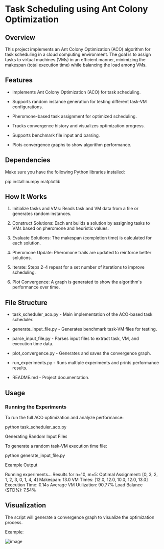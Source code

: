 # Task Scheduling using Ant Colony Optimization

## Overview

This project implements an Ant Colony Optimization (ACO) algorithm for task scheduling in a cloud computing environment. The goal is to assign tasks to virtual machines (VMs) in an efficient manner, minimizing the makespan (total execution time) while balancing the load among VMs.

## Features

- Implements Ant Colony Optimization (ACO) for task scheduling.

- Supports random instance generation for testing different task-VM configurations.

- Pheromone-based task assignment for optimized scheduling.

- Tracks convergence history and visualizes optimization progress.

- Supports benchmark file input and parsing.

- Plots convergence graphs to show algorithm performance.

## Dependencies

Make sure you have the following Python libraries installed:

pip install numpy matplotlib

## How It Works

1. Initialize tasks and VMs: Reads task and VM data from a file or generates random instances.

2. Construct Solutions: Each ant builds a solution by assigning tasks to VMs based on pheromone and heuristic values.

3. Evaluate Solutions: The makespan (completion time) is calculated for each solution.

4. Pheromone Update: Pheromone trails are updated to reinforce better solutions.

5. Iterate: Steps 2-4 repeat for a set number of iterations to improve scheduling.

6. Plot Convergence: A graph is generated to show the algorithm's performance over time.

## File Structure

- task_scheduler_aco.py - Main implementation of the ACO-based task scheduler.

- generate_input_file.py - Generates benchmark task-VM files for testing.

- parse_input_file.py - Parses input files to extract task, VM, and execution time data.

- plot_convergence.py - Generates and saves the convergence graph.

- run_experiments.py - Runs multiple experiments and prints performance results.

- README.md - Project documentation.

## Usage

### Running the Experiments

To run the full ACO optimization and analyze performance:

python task_scheduler_aco.py

Generating Random Input Files

To generate a random task-VM execution time file:

python generate_input_file.py

Example Output

Running experiments...
Results for n=10, m=5:
Optimal Assignment: [0, 3, 2, 1, 2, 3, 0, 1, 4, 4]
Makespan: 13.0
VM Times: [12.0, 12.0, 10.0, 12.0, 13.0]
Execution Time: 0.14s
Average VM Utilization: 90.77%
Load Balance (STD%): 7.54%

## Visualization

The script will generate a convergence graph to visualize the optimization process.

Example:

![image](https://github.com/user-attachments/assets/7d7f32df-7629-4086-a76e-677fd7de5f7f)
